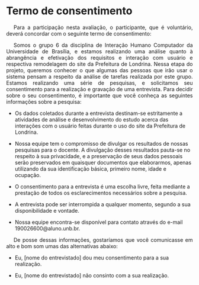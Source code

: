 # Termo de consentimento

<p style="text-indent: 20px; text-align: justify">
Para a participação nesta avaliação, o participante, que é voluntário, deverá concordar com o seguinte termo de consentimento:
</p>

<p style="text-indent: 20px; text-align: justify">
Somos o grupo 6 da disciplina de Interação Humano Computador da Universidade de Brasília, e estamos realizando uma análise quanto à abrangência e efetivação dos requisitos e interação com usuário e respectiva remodelagem do site da Prefeitura de Londrina. Nessa etapa do projeto, queremos conhecer o que algumas das pessoas que irão usar o sistema pensam a respeito da análise de tarefas realizada por este grupo. Estamos realizando uma série de pesquisas, e solicitamos seu consentimento para a realização e gravação de uma entrevista. Para decidir sobre o seu consentimento, é importante que você conheça as seguintes informações sobre a pesquisa:
</p>

<ul><li>Os dados coletados durante a entrevista destinam-se estritamente a atividades de análise e desenvolvimento do estudo acerca das interações com o usuário feitas durante o uso do site da Prefeitura de Londrina.</li></ul>

<ul><li>Nossa equipe tem o compromisso de divulgar os resultados de nossas pesquisas para o docente. A divulgação desses resultados pauta-se no respeito à sua privacidade, e a preservação de seus dados pessoais serão preservados em quaisquer documentos que elaborarmos, apenas utilizando da sua identificação básica, primeiro nome, idade e ocupação.</li></ul>

<ul><li>O consentimento para a entrevista é uma escolha livre, feita mediante a prestação de todos os esclarecimentos necessários sobre a pesquisa.</li></ul>

<ul><li>A entrevista pode ser interrompida a qualquer momento, segundo a sua disponibilidade e vontade.</li></ul>

<ul><li>Nossa equipe encontra-se disponível para contato através do e-mail 190026600@aluno.unb.br.</li></ul>

<p style="text-indent: 20px; text-align: justify">
De posse dessas informações, gostaríamos que você comunicasse em alto e bom som umas das alternativas abaixo:
</p>

<ul><li>Eu, [nome do entrevistado] dou meu consentimento para a sua realização.</li></ul>
<ul><li>Eu, [nome do entrevistado] não consinto com a sua realização.</li></ul>

